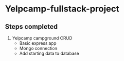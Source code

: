 # Yelpcamp-fullstack-project

## Steps completed

1. Yelpcamp campground CRUD
    - Basic express app
    - Mongo connection
    - Add starting data to database

